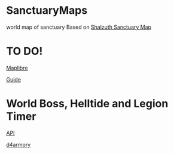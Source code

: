 # SanctuaryMaps
 world map of sanctuary
 Based on [Shalzuth Sanctuary Map](https://github.com/shalzuth/SanctuaryMaps)


# TO DO!
 [Maplibre](https://github.com/maplibre/maplibre-gl-js/releases/tag/v3.1.0)
 
 [Guide](https://maplibre.org/maplibre-gl-js-docs/example/simple-map/)

# World Boss, Helltide and Legion Timer
 [API](https://d4armory.io/api/events/recent)
 
 [d4armory](https://d4armory.io/events/)

